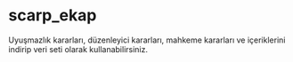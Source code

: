 # scarp_ekap
 Uyuşmazlık kararları, düzenleyici kararları, mahkeme kararları ve içeriklerini indirip veri seti olarak kullanabilirsiniz.
